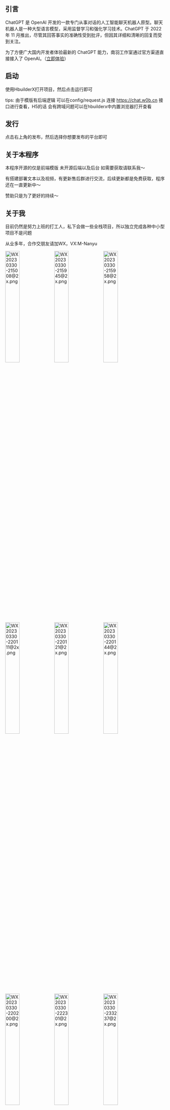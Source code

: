  ## 引言

ChatGPT 是 OpenAI 开发的一款专门从事对话的人工智能聊天机器人原型。聊天机器人是一种大型语言模型，采用监督学习和强化学习技术。ChatGPT 于 2022 年 11 月推出，尽管其回答事实的准确性受到批评，但因其详细和清晰的回复而受到关注。

为了方便广大国内开发者体验最新的 ChatGPT 能力，南羽工作室通过官方渠道直接接入了 OpenAI。（[立即体验](http://chat.w0b.cn)）


## 启动

使用HbuilderX打开项目，然后点击运行即可

tips: 由于模版有后端逻辑 可以在config/request.js 连接 https://chat.w0b.cn 接口进行查看，H5的话 会有跨域问题可以在hbuilderx中内置浏览器打开查看

## 发行

点击右上角的发布，然后选择你想要发布的平台即可

## 关于本程序

本程序开源的仅是前端模版 未开源后端以及后台 如需要获取请联系我～ 

有搭建部署文本以及视频，有更新售后群进行交流，后续更新都是免费获取，程序还在一直更新中～

赞助只是为了更好的持续～

 
## 关于我

目前仍然是努力上班的打工人，私下会做一些全栈项目，所以独立完成各种中小型项目不是问题

从业多年，合作交朋友请加WX，VX:M-Nanyu


<img src="https://p3-juejin.byteimg.com/tos-cn-i-k3u1fbpfcp/06a18256f9104403b517c8076819507a~tplv-k3u1fbpfcp-watermark.image?" alt="WX20230330-215008@2x.png" width="30%" />

<img src="https://p9-juejin.byteimg.com/tos-cn-i-k3u1fbpfcp/3eacd0abab734d24bd1fbd3aa4c8ccd2~tplv-k3u1fbpfcp-watermark.image?" alt="WX20230330-215945@2x.png" width="30%" />

<img src="https://p9-juejin.byteimg.com/tos-cn-i-k3u1fbpfcp/2831b11c6a5d4f96ae656a842d38b61f~tplv-k3u1fbpfcp-watermark.image?" alt="WX20230330-215958@2x.png" width="30%" />

<img src="https://p9-juejin.byteimg.com/tos-cn-i-k3u1fbpfcp/f3c872f7ac0749618840c2b626fa166b~tplv-k3u1fbpfcp-watermark.image?" alt="WX20230330-220111@2x.png" width="30%" />

<img src="https://p6-juejin.byteimg.com/tos-cn-i-k3u1fbpfcp/b3e42140af0e43bf9c199b7c3d9e7788~tplv-k3u1fbpfcp-watermark.image?" alt="WX20230330-220121@2x.png" width="30%" />

<img src="https://p9-juejin.byteimg.com/tos-cn-i-k3u1fbpfcp/238968a823164a49ae58e434c2272b87~tplv-k3u1fbpfcp-watermark.image?" alt="WX20230330-220144@2x.png" width="30%" />

<img src="https://p3-juejin.byteimg.com/tos-cn-i-k3u1fbpfcp/1822e38c6dc94354855f393423615046~tplv-k3u1fbpfcp-watermark.image?" alt="WX20230330-220200@2x.png" width="30%" />

<img src="https://p3-juejin.byteimg.com/tos-cn-i-k3u1fbpfcp/0e260e8015704866a873976e9ab8f32b~tplv-k3u1fbpfcp-watermark.image?" alt="WX20230330-222301@2x.png" width="30%" />

<img src="https://p6-juejin.byteimg.com/tos-cn-i-k3u1fbpfcp/bf15afd3a7cd4380b7dae17bfd5e5cf1~tplv-k3u1fbpfcp-watermark.image?" alt="WX20230330-233237@2x.png" width="30%" />


<img src="https://p1-juejin.byteimg.com/tos-cn-i-k3u1fbpfcp/146c2efcea8449d28b79c189b2596396~tplv-k3u1fbpfcp-watermark.image?" alt="WX20230331-102655@2x.png" width="100%" />

<img src="https://p3-juejin.byteimg.com/tos-cn-i-k3u1fbpfcp/632cf3978d8e4516bb2fd603d84c8edf~tplv-k3u1fbpfcp-watermark.image?" alt="WX20230331-102740@2x.png" width="100%" />

<img src="https://p6-juejin.byteimg.com/tos-cn-i-k3u1fbpfcp/fa48d5d3d4dc49149a908c9f6e4d1ac1~tplv-k3u1fbpfcp-watermark.image?" alt="WX20230331-103137@2x.png" width="100%" />

<img src="https://p1-juejin.byteimg.com/tos-cn-i-k3u1fbpfcp/9b62e093cc50461a9ccfaf5bf1d50b45~tplv-k3u1fbpfcp-watermark.image?" alt="WX20230331-103144@2x.png" width="100%" />

<img src="https://p6-juejin.byteimg.com/tos-cn-i-k3u1fbpfcp/96c2c1f0363f4e0c83a6562e30fd5aa8~tplv-k3u1fbpfcp-watermark.image?" alt="WX20230331-103148@2x.png" width="100%" />

<img src="https://p6-juejin.byteimg.com/tos-cn-i-k3u1fbpfcp/062fa6ed62e84e68a785e3989228506a~tplv-k3u1fbpfcp-watermark.image?" alt="WX20230331-103154@2x.png" width="100%" />

<img src="https://p3-juejin.byteimg.com/tos-cn-i-k3u1fbpfcp/8f67db9a7dfe48fd8d82d3b636085801~tplv-k3u1fbpfcp-watermark.image?" alt="WX20230331-103205@2x.png" width="100%" />

<img src="https://p1-juejin.byteimg.com/tos-cn-i-k3u1fbpfcp/b5e412ddf33e443bb15113c52e73fe6b~tplv-k3u1fbpfcp-watermark.image?" alt="WX20230331-103213@2x.png" width="100%" />

<img src="https://p1-juejin.byteimg.com/tos-cn-i-k3u1fbpfcp/cf26e9a8a4814b2eb6874f5850676c71~tplv-k3u1fbpfcp-watermark.image?" alt="WX20230331-103219@2x.png" width="100%" />

<img src="https://p9-juejin.byteimg.com/tos-cn-i-k3u1fbpfcp/91488d72db64459e92bedcda2d480727~tplv-k3u1fbpfcp-watermark.image?" alt="WX20230331-103233@2x.png" width="100%" />

<img src="https://p1-juejin.byteimg.com/tos-cn-i-k3u1fbpfcp/ba48646cac6f4931891be1211ad5af7e~tplv-k3u1fbpfcp-watermark.image?" alt="WX20230331-103240@2x.png" width="100%" />

<img src="https://p9-juejin.byteimg.com/tos-cn-i-k3u1fbpfcp/f1213607e27a48dc90080b9d9f1c92bc~tplv-k3u1fbpfcp-watermark.image?" alt="WX20230331-103249@2x.png" width="100%" />

<img src="https://p1-juejin.byteimg.com/tos-cn-i-k3u1fbpfcp/1b40231eaa864ee68185c47377603edf~tplv-k3u1fbpfcp-watermark.image?" alt="WX20230331-103255@2x.png" width="100%" />

<img src="https://p9-juejin.byteimg.com/tos-cn-i-k3u1fbpfcp/f221a49f07ba4fa59a6e3c4ef349bae9~tplv-k3u1fbpfcp-watermark.image?" alt="WX20230331-103302@2x.png" width="100%" />

<img src="https://p1-juejin.byteimg.com/tos-cn-i-k3u1fbpfcp/7703bfd5ddb64eadafc0a786cf3b89cd~tplv-k3u1fbpfcp-watermark.image?" alt="WX20230331-103307@2x.png" width="100%" />

<img src="https://p6-juejin.byteimg.com/tos-cn-i-k3u1fbpfcp/a86d5cc88cb446ebbd488a15a18c43ed~tplv-k3u1fbpfcp-watermark.image?" alt="WX20230331-103314@2x.png" width="100%" />

<img src="https://p1-juejin.byteimg.com/tos-cn-i-k3u1fbpfcp/6165a7dccba44ef099c4c401c1c3ac18~tplv-k3u1fbpfcp-watermark.image?" alt="WX20230331-103329@2x.png" width="100%" />

<img src="https://p9-juejin.byteimg.com/tos-cn-i-k3u1fbpfcp/cb3a8347557d46668f8bb5905b7e9a60~tplv-k3u1fbpfcp-watermark.image?" alt="WX20230331-103344@2x.png" width="100%" />

<img src="https://p6-juejin.byteimg.com/tos-cn-i-k3u1fbpfcp/7e3794d73bfd45908ec8843b78f4123c~tplv-k3u1fbpfcp-watermark.image?" alt="WX20230331-103354@2x.png" width="100%" />

<img src="https://p9-juejin.byteimg.com/tos-cn-i-k3u1fbpfcp/f0a2fe0856e14ef0bd6e78b98f5fc9b5~tplv-k3u1fbpfcp-watermark.image?" alt="WX20230331-103410@2x.png" width="100%" />




